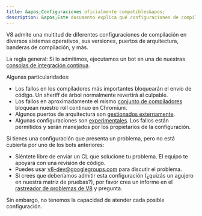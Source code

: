 ```yaml
---
title: &apos;Configuraciones oficialmente compatibles&apos;
description: &apos;Este documento explica qué configuraciones de compilación son mantenidas por el equipo de V8.&apos;
---
```

V8 admite una multitud de diferentes configuraciones de compilación en diversos sistemas operativos, sus versiones, puertos de arquitectura, banderas de compilación, y más.

La regla general: Si lo admitimos, ejecutamos un bot en una de nuestras [consolas de integración continua](https://ci.chromium.org/p/v8/g/main/console).

Algunas particularidades:

- Los fallos en los compiladores más importantes bloquearán el envío de código. Un sheriff de árbol normalmente revertirá al culpable.
- Los fallos en aproximadamente el mismo [conjunto de compiladores](https://chromium.googlesource.com/infra/infra/+/main/infra/services/lkgr_finder/config/v8_cfg.pyl) bloquean nuestro roll continuo en Chromium.
- Algunos puertos de arquitectura son [gestionados externamente](/docs/ports).
- Algunas configuraciones son [experimentales](https://ci.chromium.org/p/v8/g/experiments/console). Los fallos están permitidos y serán manejados por los propietarios de la configuración.

Si tienes una configuración que presenta un problema, pero no está cubierta por uno de los bots anteriores:

- Siéntete libre de enviar un CL que solucione tu problema. El equipo te apoyará con una revisión de código.
- Puedes usar v8-dev@googlegroups.com para discutir el problema.
- Si crees que deberíamos admitir esta configuración (¿quizás un agujero en nuestra matriz de pruebas?), por favor crea un informe en el [rastreador de problemas de V8](https://bugs.chromium.org/p/v8/issues/entry) y pregunta.

Sin embargo, no tenemos la capacidad de atender cada posible configuración.

